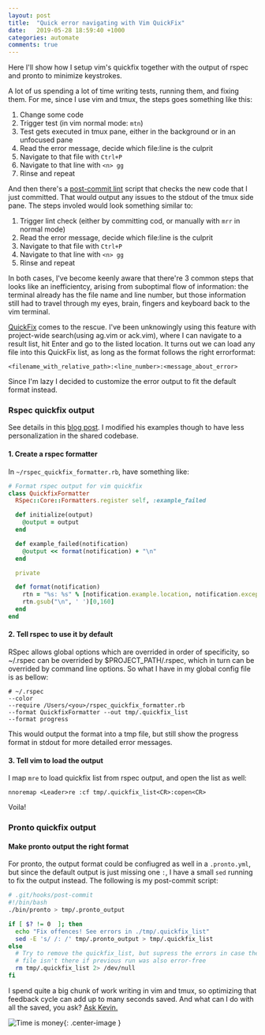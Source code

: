 ```yaml
---
layout: post
title:  "Quick error navigating with Vim QuickFix"
date:   2019-05-28 18:59:40 +1000
categories: automate
comments: true
---
```


Here I'll show how I setup vim's quickfix together with the output of rspec and pronto to minimize keystrokes.

A lot of us spending a lot of time writing tests, running them, and fixing them. For me, since I use vim and tmux, the steps goes something like this:
1. Change some code
1. Trigger test (in vim normal mode: `mtn`)
1. Test gets executed in tmux pane, either in the background or in an unfocused pane
1. Read the error message, decide which file:line is the culprit
1. Navigate to that file with `Ctrl+P`
1. Navigate to that line with `<n> gg`
1. Rinse and repeat

And then there's a [post-commit lint](/automate/2017/04/27/style-check-hook.html) script that checks the new code that I just committed. That would output any issues to the stdout of the tmux side pane. The steps involed would look something similar to:
1. Trigger lint check (either by committing cod, or manually with `mrr` in normal mode)
1. Read the error message, decide which file:line is the culprit
1. Navigate to that file with `Ctrl+P`
1. Navigate to that line with `<n> gg`
1. Rinse and repeat

In both cases, I've become keenly aware that there're 3 common steps that looks like an inefficientcy, arising from suboptimal flow of information: the terminal already has the file name and line number, but those information still had to travel through my eyes, brain, fingers and keyboard back to the vim terminal.

[QuickFix](http://vimdoc.sourceforge.net/htmldoc/quickfix.html) comes to the rescue. I've been unknowingly using this feature with project-wide search(using ag.vim or ack.vim), where I can navigate to a result list, hit Enter and go to the listed location. It turns out we can load any file into this QuickFix list, as long as the format follows the right errorformat:
```
<filename_with_relative_path>:<line_number>:<message_about_error>
```

Since I'm lazy I decided to customize the error output to fit the default format instead.

### Rspec quickfix output

See details in this [blog post](http://www.philipbradley.net/rspec-into-vim-with-quickfix/). I modified his examples though to have less personalization in the shared codebase.

#### 1. Create a rspec formatter
In `~/rspec_quickfix_formatter.rb`, have something like:

```ruby
# Format rspec output for vim quickfix
class QuickfixFormatter
  RSpec::Core::Formatters.register self, :example_failed

  def initialize(output)
    @output = output
  end

  def example_failed(notification)
    @output << format(notification) + "\n"
  end

  private

  def format(notification)
    rtn = "%s: %s" % [notification.example.location, notification.exception.message]
    rtn.gsub("\n", ' ')[0,160]
  end
end
```
#### 2. Tell rspec to use it by default
RSpec allows global options which are overrided in order of specificity, so ~/.rspec can be overrided by $PROJECT_PATH/.rspec, which in turn can be overrided by command line options.
So what I have in my global config file is as bellow:
```
# ~/.rspec
--color
--require /Users/<you>/rspec_quickfix_formatter.rb
--format QuickfixFormatter --out tmp/.quickfix_list
--format progress
```

This would output the format into a tmp file, but still show the progress format in stdout for more detailed error messages.

#### 3. Tell vim to load the output
I map `mre` to load quickfix list from rspec output, and open the list as well:
```
nnoremap <Leader>re :cf tmp/.quickfix_list<CR>:copen<CR>
```

Voila!

### Pronto quickfix output
#### Make pronto output the right format
For pronto, the output format could be confiugred as well in a `.pronto.yml`, but since the default output is just missing one `:`, I have a small `sed` running to fix the output instead.
The following is my post-commit script:
```bash
# .git/hooks/post-commit
#!/bin/bash
./bin/pronto > tmp/.pronto_output

if [ $? != 0  ]; then
  echo "Fix offences! See errors in ./tmp/.quickfix_list"
  sed -E 's/ /: /' tmp/.pronto_output > tmp/.quickfix_list
else
  # Try to remove the quickfix_list, but supress the errors in case the
  # file isn't there if previous run was also error-free
  rm tmp/.quickfix_list 2> /dev/null
fi
```

I spend quite a big chunk of work writing in vim and tmux, so optimizing that feedback cycle can add up to many seconds saved. And what can I do with all the saved, you ask? [Ask Kevin.](https://www.youtube.com/watch?v=_K-L9uhsBLM)

![Time is money](https://media.giphy.com/media/e4uG83tGjWDiE/giphy.gif){: .center-image }


